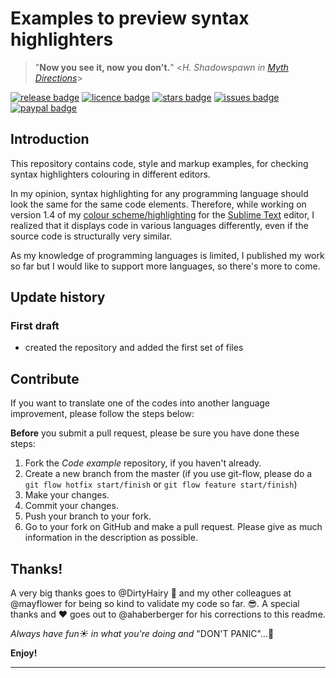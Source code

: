 # Examples to preview syntax highlighters #

> "**Now you see it, now you don't.**" <_H. Shadowspawn in [Myth Directions][md]_>

[![release badge]][release] [![licence badge]][licence] [![stars badge]][repo] [![issues badge]][issues] [![paypal badge]][paypal]

## Introduction ##

This repository contains code, style and markup examples, for checking syntax highlighters colouring in different editors.

In my opinion, syntax highlighting for any programming language should look the same for the same code elements.  Therefore, while working on version 1.4 of my [colour scheme/highlighting][perv] for the [Sublime Text][sute] editor, I realized that it displays code in various languages differently, even if the source code is structurally very similar.

As my knowledge of programming languages is limited, I published my work so far but I would like to support more languages, so there's more to come. 

## Update history ##

### First draft ###

- created the repository and added the first set of files 

## Contribute ##

If you want to translate one of the codes into another language improvement, please follow the steps below:

**Before** you submit a pull request, please be sure you have done these steps:
1. Fork the _Code example_ repository, if you haven't already.
2. Create a new branch from the master (if you use git-flow, please do a `git flow hotfix start/finish` or `git flow feature start/finish`)
3. Make your changes.
4. Commit your changes.
5. Push your branch to your fork.
6. Go to your fork on GitHub and make a pull request. Please give as much information in the description as possible.

## Thanks! ##

A very big thanks goes to @DirtyHairy :bow: and my other colleagues at @mayflower for being so kind to validate my code so far. :sunglasses:. A special thanks and :heart: goes out to @ahaberberger for his corrections to this readme.

*Always have fun:sunny: in what you're doing and* "DON'T PANIC"…:rocket:

**Enjoy!**

<!-- reference section -->
--------------------------
[md]: https://en.wikipedia.org/wiki/Myth_Directions

[release]: https://github.com/micck/code-examples/releases
[licence]: <LICENSE.txt>
[repo]: https://github.com/micck/code-examples
[issues]: https://github.com/micck/code-examples/issues
[paypal]: https://www.paypal.com/cgi-bin/webscr?cmd=_s-xclick&hosted_button_id=P3BWGA5FT2SY6

[release badge]: https://img.shields.io/github/release/micck/code-examples.svg
[licence badge]: https://img.shields.io/badge/license-MIT-blue.svg
[stars badge]: https://img.shields.io/github/stars/micck/code-examples.svg
[issues badge]: https://img.shields.io/github/issues/micck/code-examples.svg
[paypal badge]: https://img.shields.io/badge/paypal-donate-ff69b4.svg

[perv]: https://packagecontrol.io/packages/Perv%20-%20Color%20Scheme
[sute]: http://www.sublimetext.com/
